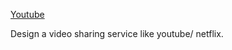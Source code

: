 
[Youtube](https://docs.google.com/drawings/d/1EM7Ttn0Elk5Q_qjEcBhj9YOU1_DWwmQni7S_Dah4d-o/edit)

Design a video sharing service like youtube/ netflix.

